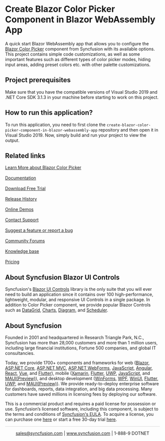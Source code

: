 # Create Blazor Color Picker Component in Blazor WebAssembly App
A quick start Blazor WebAssembly app that allows you to configure the [Blazor Color Picker](https://www.syncfusion.com/blazor-components/blazor-color-picker) component from Syncfusion with its available options. This project contains simple code customizations, as well as some important features such as different types of color picker modes, hiding input areas, adding preset colors etc. with other palette customizations.

## Project prerequisites

Make sure that you have the compatible versions of Visual Studio 2019 and .NET Core SDK 3.1.3 in your machine before starting to work on this project.

## How to run this application?

To run this application, you need to first clone the `create-blazor-color-picker-component-in-blazor-webassembly-app` repository and then open it in Visual Studio 2019. Now, simply build and run your project to view the output.

## Related links
[Learn More about Blazor Color Picker](https://www.syncfusion.com/blazor-components/blazor-color-picker?utm_source=github&utm_medium=listing&utm_campaign=blazor-color-picker-github-samples)<br/><br/>
[Documentation](https://blazor.syncfusion.com/documentation/color-picker/getting-started?utm_source=github&utm_medium=listing&utm_campaign=blazor-color-picker-github-samples)<br/><br/>
[Download Free Trial](https://www.syncfusion.com/downloads/blazor-samples?utm_source=github&utm_medium=listing&utm_campaign=blazor-color-picker-github-samples)<br/><br/>
[Release History](https://blazor.syncfusion.com/documentation/release-notes/19.4.38?type=all?utm_source=github&utm_medium=listing&utm_campaign=blazor-color-picker-github-samples)<br/><br/>
[Online Demos](https://blazor.syncfusion.com/demos/color-picker/default-functionalities?theme=fluent?utm_source=github&utm_medium=listing&utm_campaign=blazor-color-picker-github-samples)<br/><br/>
[Contact Support](https://www.syncfusion.com/support/directtrac/incidents/newincident/?utm_source=github&utm_medium=listing&utm_campaign=blazor-color-picker-github-samples)<br/><br/>
[Suggest a feature or report a bug](https://www.syncfusion.com/feedback/blazor?utm_source=github&utm_medium=listing&utm_campaign=blazor-color-picker-github-samples)<br/><br/>
[Community Forums](https://www.syncfusion.com/forums?utm_source=github&utm_medium=listing&utm_campaign=blazor-color-picker-github-samples)<br/><br/>
[Knowledge base](https://www.syncfusion.com/kb?utm_source=github&utm_medium=listing&utm_campaign=blazor-color-picker-github-samples)<br/><br/>
[Pricing](https://www.syncfusion.com/sales/products/blazor?utm_source=github&utm_medium=listing&utm_campaign=blazor-color-picker-github-samples)

## About Syncfusion Blazor UI Controls
Syncfusion's [Blazor UI Controls](https://www.syncfusion.com/blazor-components?utm_source=github&utm_medium=listing&utm_campaign=blazor-color-picker-github-samples) library is the only suite that you will ever need to build an application since it contains over 100 high-performance, lightweight, modular, and responsive UI Controls in a single package. In addition to Color Picker component, we provide popular Blazor Controls such as [DataGrid](https://www.syncfusion.com/blazor-components/blazor-datagrid?utm_source=github&utm_medium=listing&utm_campaign=blazor-color-picker-github-samples), [Charts](https://www.syncfusion.com/blazor-components/blazor-charts?utm_source=github&utm_medium=listing&utm_campaign=blazor-color-picker-github-samples), [Diagram](https://www.syncfusion.com/blazor-components/blazor-diagram?utm_source=github&utm_medium=listing&utm_campaign=blazor-color-picker-github-samples), and [Scheduler](https://www.syncfusion.com/blazor-components/blazor-scheduler?utm_source=github&utm_medium=listing&utm_campaign=blazor-color-picker-github-samples).

## About Syncfusion
Founded in 2001 and headquartered in Research Triangle Park, N.C., Syncfusion has more than 28,000 customers and more than 1 million users, including large financial institutions, Fortune 500 companies, and global IT consultancies.

Today, we provide 1700+ components and frameworks for web ([Blazor](https://www.syncfusion.com/blazor-components?utm_source=github&utm_medium=listing&utm_campaign=blazor-color-picker-github-samples), [ASP.NET Core](https://www.syncfusion.com/aspnet-core-ui-controls?utm_source=github&utm_medium=listing&utm_campaign=blazor-color-picker-github-samples), [ASP.NET MVC](https://www.syncfusion.com/aspnet-mvc-ui-controls?utm_source=github&utm_medium=listing&utm_campaign=blazor-color-picker-github-samples), [ASP.NET WebForms](https://www.syncfusion.com/jquery/aspnet-webforms-ui-controls?utm_source=github&utm_medium=listing&utm_campaign=blazor-color-picker-github-samples), [JavaScript](https://www.syncfusion.com/javascript-ui-controls?utm_source=github&utm_medium=listing&utm_campaign=blazor-color-picker-github-samples), [Angular](https://www.syncfusion.com/angular-ui-components?utm_source=github&utm_medium=listing&utm_campaign=blazor-color-picker-github-samples), [React](https://www.syncfusion.com/react-ui-components?utm_source=github&utm_medium=listing&utm_campaign=blazor-color-picker-github-samples), [Vue](https://www.syncfusion.com/vue-ui-components?utm_source=github&utm_medium=listing&utm_campaign=blazor-color-picker-github-samples), and [Flutter](https://www.syncfusion.com/flutter-widgets?utm_source=github&utm_medium=listing&utm_campaign=blazor-color-picker-github-samples)), mobile ([Xamarin](https://www.syncfusion.com/xamarin-ui-controls?utm_source=github&utm_medium=listing&utm_campaign=blazor-color-picker-github-samples), [Flutter](https://www.syncfusion.com/flutter-widgets?utm_source=github&utm_medium=listing&utm_campaign=blazor-color-picker-github-samples), [UWP](https://www.syncfusion.com/uwp-ui-controls?utm_source=github&utm_medium=listing&utm_campaign=blazor-color-picker-github-samples), [JavaScript](https://www.syncfusion.com/javascript-ui-controls?utm_source=github&utm_medium=listing&utm_campaign=blazor-color-picker-github-samples), and [MAUI(Preview)](https://www.syncfusion.com/maui-controls?utm_source=github&utm_medium=listing&utm_campaign=blazor-color-picker-github-samples)), and desktop development ([WinForms](https://www.syncfusion.com/blazor-ui-controls?utm_source=github&utm_medium=listing&utm_campaign=blazor-color-picker-github-samples), [WPF](https://www.syncfusion.com/wpf-ui-controls?utm_source=github&utm_medium=listing&utm_campaign=blazor-color-picker-github-samples), [WinUI](https://www.syncfusion.com/winui-controls?utm_source=github&utm_medium=listing&utm_campaign=blazor-color-picker-github-samples), [Flutter](https://www.syncfusion.com/flutter-widgets?utm_source=github&utm_medium=listing&utm_campaign=blazor-color-picker-github-samples), [UWP](https://www.syncfusion.com/uwp-ui-controls?utm_source=github&utm_medium=listing&utm_campaign=blazor-color-picker-github-samples), and [MAUI(Preview)](https://www.syncfusion.com/maui-controls?utm_source=github&utm_medium=listing&utm_campaign=blazor-color-picker-github-samples)). We provide ready-to-deploy enterprise software for dashboards, reports, data integration, and big data processing. Many customers have saved millions in licensing fees by deploying our software.

This is a commercial product and requires a paid license for possession or use. Syncfusion’s licensed software, including this component, is subject to the terms and conditions of [Syncfusion's EULA](https://www.syncfusion.com/eula/es/?utm_source=github&utm_medium=listing&utm_campaign=blazor-color-picker-github-samples). To acquire a license, you can purchase one [here]( https://www.syncfusion.com/sales/products/blazor?utm_source=github&utm_medium=listing&utm_campaign=blazor-color-picker-github-samples) or start a free 30-day trial [here](https://www.syncfusion.com/account/manage-trials/start-trials?utm_source=github&utm_medium=listing&utm_campaign=blazor-color-picker-github-samples).

<hr style="height:0.3px;border:none;color:lightgrey;background-color:lightgrey;" />

<p align="center">
  <a href="mailto:sales@syncfusion.com?Subject=Syncfusion Blazor Color Picker - Github" target="_top">sales@syncfusion.com</a> | <a href="https://www.syncfusion.com?utm_source=github&utm_medium=listing&utm_campaign=blazor-color-picker-github-samples">www.syncfusion.com</a> | 1-888-9 DOTNET <br>
</p>
